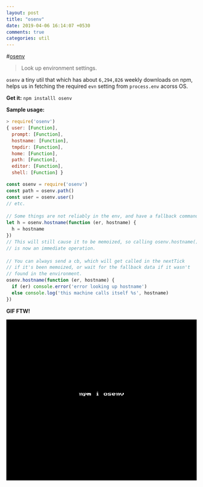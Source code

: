 ```yaml
---
layout: post
title: "osenv"
date: 2019-04-06 16:14:07 +0530
comments: true
categories: util
---
```


#[osenv](https://www.npmjs.com/package/osenv)
> Look up environment settings.

`osenv` a tiny util that which has about `6,294,826` weekly downloads on npm, helps us in fetching the required `evn` setting from `process.env` acorss OS.

__Get it:__ `npm installl osenv`

__Sample usage:__


```js
> require('osenv')
{ user: [Function],
  prompt: [Function],
  hostname: [Function],
  tmpdir: [Function],
  home: [Function],
  path: [Function],
  editor: [Function],
  shell: [Function] }
```

```js
const osenv = require('osenv')
const path = osenv.path()
const user = osenv.user()
// etc.
 
// Some things are not reliably in the env, and have a fallback command:
let h = osenv.hostname(function (er, hostname) {
  h = hostname
})
// This will still cause it to be memoized, so calling osenv.hostname()
// is now an immediate operation.
 
// You can always send a cb, which will get called in the nextTick
// if it's been memoized, or wait for the fallback data if it wasn't
// found in the environment.
osenv.hostname(function (er, hostname) {
  if (er) console.error('error looking up hostname')
  else console.log('this machine calls itself %s', hostname)
})

```

__GIF FTW!__

![osenv](/images/osenv/osenv.gif)
